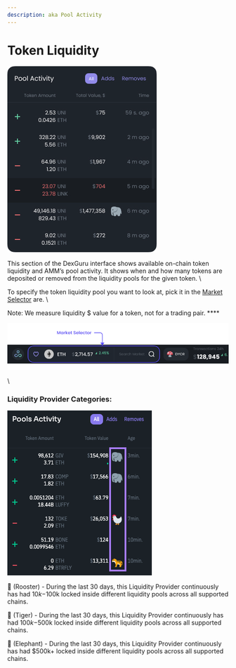 ```yaml
---
description: aka Pool Activity
---
```


# Token Liquidity



![](<../../.gitbook/assets/image (13).png>)



This section of the DexGuru interface shows available on-chain token liquidity and AMM’s pool activity. It shows when and how many tokens are deposited or removed from the liquidity pools for the given token. \


To specify the token liquidity pool you want to look at, pick it in the [Market Selector](https://docs.dex.guru/features/market-selector) are. \


Note: We measure liquidity $ value for a token, not for a trading pair. ****&#x20;

![](<../../.gitbook/assets/image (15).png>)

\


### Liquidity Provider Categories:

![](<../../.gitbook/assets/Screen Shot 2022-01-18 at 9.54.51 AM.png>)

🐓 (Rooster) - During the last 30 days, this Liquidity Provider continuously has had $10k-$100k locked inside different liquidity pools across all supported chains.

🐅 (Tiger) - During the last 30 days, this Liquidity Provider continuously has had $100k-$500k locked inside different liquidity pools across all supported chains.

🐘 (Elephant) - During the last 30 days, this Liquidity Provider continuously has had $500k+ locked inside different liquidity pools across all supported chains.
